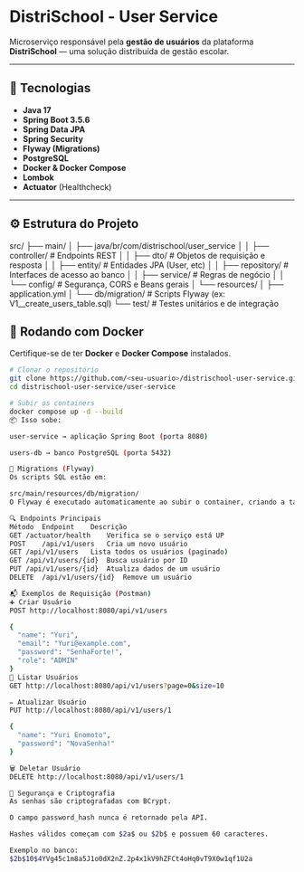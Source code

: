 # DistriSchool - User Service

Microserviço responsável pela **gestão de usuários** da plataforma **DistriSchool** — uma solução distribuída de gestão escolar.

---

## 🚀 Tecnologias

- **Java 17**
- **Spring Boot 3.5.6**
- **Spring Data JPA**
- **Spring Security**
- **Flyway (Migrations)**
- **PostgreSQL**
- **Docker & Docker Compose**
- **Lombok**
- **Actuator** (Healthcheck)

---

## ⚙️ Estrutura do Projeto

src/
├── main/
│ ├── java/br/com/distrischool/user_service
│ │ ├── controller/ # Endpoints REST
│ │ ├── dto/ # Objetos de requisição e resposta
│ │ ├── entity/ # Entidades JPA (User, etc)
│ │ ├── repository/ # Interfaces de acesso ao banco
│ │ ├── service/ # Regras de negócio
│ │ └── config/ # Segurança, CORS e Beans gerais
│ └── resources/
│ ├── application.yml
│ └── db/migration/ # Scripts Flyway (ex: V1__create_users_table.sql)
└── test/ # Testes unitários e de integração


## 🐳 Rodando com Docker

Certifique-se de ter **Docker** e **Docker Compose** instalados.

```bash
# Clonar o repositório
git clone https://github.com/<seu-usuario>/distrischool-user-service.git
cd distrischool-user-service/user-service

# Subir os containers
docker compose up -d --build
📦 Isso sobe:

user-service → aplicação Spring Boot (porta 8080)

users-db → banco PostgreSQL (porta 5432)

🧩 Migrations (Flyway)
Os scripts SQL estão em:

src/main/resources/db/migration/
O Flyway é executado automaticamente ao subir o container, criando a tabela users e o histórico em flyway_schema_history.

🔍 Endpoints Principais
Método	Endpoint	Descrição
GET	/actuator/health	Verifica se o serviço está UP
POST	/api/v1/users	Cria um novo usuário
GET	/api/v1/users	Lista todos os usuários (paginado)
GET	/api/v1/users/{id}	Busca usuário por ID
PUT	/api/v1/users/{id}	Atualiza dados de um usuário
DELETE	/api/v1/users/{id}	Remove um usuário

📬 Exemplos de Requisição (Postman)
➕ Criar Usuário
POST http://localhost:8080/api/v1/users

{
  "name": "Yuri",
  "email": "Yuri@example.com",
  "password": "SenhaForte!",
  "role": "ADMIN"
}
🔎 Listar Usuários
GET http://localhost:8080/api/v1/users?page=0&size=10

✏️ Atualizar Usuário
PUT http://localhost:8080/api/v1/users/1

{
  "name": "Yuri Enomoto",
  "password": "NovaSenha!"
}

🗑️ Deletar Usuário
DELETE http://localhost:8080/api/v1/users/1

🔐 Segurança e Criptografia
As senhas são criptografadas com BCrypt.

O campo password_hash nunca é retornado pela API.

Hashes válidos começam com $2a$ ou $2b$ e possuem 60 caracteres.

Exemplo no banco:
$2b$10$4YVg45c1m8a5J1o0dX2nZ.2p4x1kV9hZFCt4oHq0vT9X0w1qf1U2a


